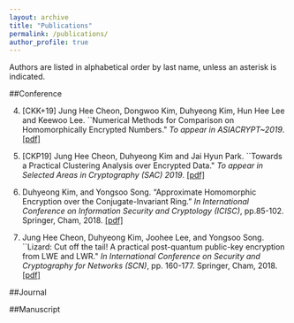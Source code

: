 ```yaml
---
layout: archive
title: "Publications"
permalink: /publications/
author_profile: true
---
```

Authors are listed in alphabetical order by last name, unless an asterisk is indicated.

##Conference

4. [CKK+19] Jung Hee Cheon, Dongwoo Kim, Duhyeong Kim, Hun Hee Lee and Keewoo Lee. ``Numerical Methods for Comparison on Homomorphically Encrypted Numbers." *To appear in ASIACRYPT~2019*. [[pdf]](https://eprint.iacr.org/2019/417.pdf)

3. [CKP19] Jung Hee Cheon, Duhyeong Kim and Jai Hyun Park. ``Towards a Practical Clustering Analysis over Encrypted Data." *To appear in Selected Areas in Cryptography (SAC) 2019*. [[pdf]](https://eprint.iacr.org/2019/465.pdf)

2. Duhyeong Kim,  and Yongsoo Song.  “Approximate Homomorphic Encryption over the Conjugate-Invariant  Ring.”  *In  International  Conference  on  Information  Security  and  Cryptology (ICISC)*,  pp.85-102.  Springer, Cham, 2018. [[pdf]](https://eprint.iacr.org/2018/952)

1. Jung Hee Cheon, Duhyeong Kim, Joohee Lee, and Yongsoo Song. ``Lizard: Cut off the tail! A practical post-quantum public-key encryption from LWE and LWR." *In International Conference on Security and Cryptography for Networks (SCN)*, pp. 160-177. Springer, Cham, 2018. [[pdf]](https://eprint.iacr.org/2016/1126.pdf)


##Journal



##Manuscript